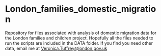 # London_families_domestic_migration
Repository for files associated with analysis of domestic migration data for the London families and children project.
Hopefully all the files needed to run the scripts are included in the DATA folder. 
If you find you need other data, email me at Veronica.Tuffrey@london.gov.uk
